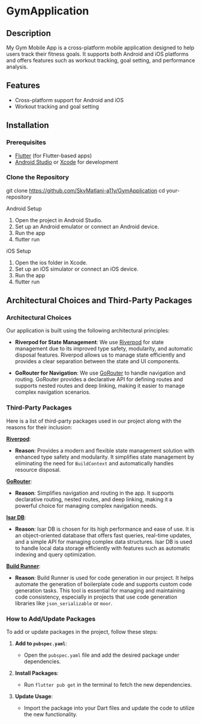 # GymApplication

## Description

My Gym Mobile App is a cross-platform mobile application designed to help users track their fitness goals. It supports both Android and iOS platforms and offers features such as workout tracking, goal setting, and performance analysis.

## Features

- Cross-platform support for Android and iOS
- Workout tracking and goal setting

## Installation

### Prerequisites

- [Flutter](https://flutter.dev/docs/get-started/install) (for Flutter-based apps)
- [Android Studio](https://developer.android.com/studio) or [Xcode](https://developer.apple.com/xcode/) for development

### Clone the Repository

git clone https://github.com/SkyMatlani-a11y/GymApplication
cd your-repository

Android Setup
1) Open the project in Android Studio.
2) Set up an Android emulator or connect an Android device.
3) Run the app
4) flutter run

iOS Setup
1) Open the ios folder in Xcode.
2) Set up an iOS simulator or connect an iOS device.
3) Run the app
4) flutter run

## Architectural Choices and Third-Party Packages

### Architectural Choices

Our application is built using the following architectural principles:
- **Riverpod for State Management**: We use [Riverpod](https://pub.dev/packages/riverpod) for state management due to its improved type safety, modularity, and automatic disposal features. Riverpod allows us to manage state efficiently and provides a clear separation between the state and UI components.

- **GoRouter for Navigation**: We use [GoRouter](https://pub.dev/packages/go_router) to handle navigation and routing. GoRouter provides a declarative API for defining routes and supports nested routes and deep linking, making it easier to manage complex navigation scenarios.

### Third-Party Packages

Here is a list of third-party packages used in our project along with the reasons for their inclusion:

 **[Riverpod](https://pub.dev/packages/riverpod)**: 
  - **Reason**: Provides a modern and flexible state management solution with enhanced type safety and modularity. It simplifies state management by eliminating the need for `BuildContext` and automatically handles resource disposal.

**[GoRouter](https://pub.dev/packages/go_router)**: 
  - **Reason**: Simplifies navigation and routing in the app. It supports declarative routing, nested routes, and deep linking, making it a powerful choice for managing complex navigation needs.

**[Isar DB](https://pub.dev/packages/isar)**:
  - **Reason**: Isar DB is chosen for its high performance and ease of use. It is an object-oriented database that offers fast queries, real-time updates, and a simple API for managing complex data structures. Isar DB is used to handle local data storage efficiently with features such as automatic indexing and query optimization.

**[Build Runner](https://pub.dev/packages/build_runner)**:
  - **Reason**: Build Runner is used for code generation in our project. It helps automate the generation of boilerplate code and supports custom code generation tasks. This tool is essential for managing and maintaining code consistency, especially in projects that use code generation libraries like `json_serializable` or `moor`.

### How to Add/Update Packages

To add or update packages in the project, follow these steps:

1. **Add to `pubspec.yaml`**:
   - Open the `pubspec.yaml` file and add the desired package under dependencies.

2. **Install Packages**:
   - Run `flutter pub get` in the terminal to fetch the new dependencies.

3. **Update Usage**:
   - Import the package into your Dart files and update the code to utilize the new functionality.

